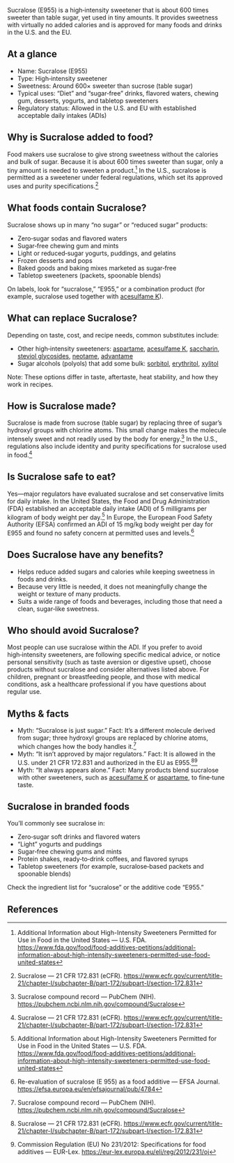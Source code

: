 Sucralose (E955) is a high‑intensity sweetener that is about 600 times sweeter than table sugar, yet used in tiny amounts. It provides sweetness with virtually no added calories and is approved for many foods and drinks in the U.S. and the EU.
<!--more-->

## At a glance
- Name: Sucralose (E955)
- Type: High‑intensity sweetener
- Sweetness: Around 600× sweeter than sucrose (table sugar)
- Typical uses: “Diet” and “sugar‑free” drinks, flavored waters, chewing gum, desserts, yogurts, and tabletop sweeteners
- Regulatory status: Allowed in the U.S. and EU with established acceptable daily intakes (ADIs)

## Why is Sucralose added to food?
Food makers use sucralose to give strong sweetness without the calories and bulk of sugar. Because it is about 600 times sweeter than sugar, only a tiny amount is needed to sweeten a product.[^1] In the U.S., sucralose is permitted as a sweetener under federal regulations, which set its approved uses and purity specifications.[^3]

## What foods contain Sucralose?
Sucralose shows up in many “no sugar” or “reduced sugar” products:
- Zero‑sugar sodas and flavored waters
- Sugar‑free chewing gum and mints
- Light or reduced‑sugar yogurts, puddings, and gelatins
- Frozen desserts and pops
- Baked goods and baking mixes marketed as sugar‑free
- Tabletop sweeteners (packets, spoonable blends)

On labels, look for “sucralose,” “E955,” or a combination product (for example, sucralose used together with [acesulfame K](/e950-acesulfame-k)).

## What can replace Sucralose?
Depending on taste, cost, and recipe needs, common substitutes include:
- Other high‑intensity sweeteners: [aspartame](/e951-aspartame), [acesulfame K](/e950-acesulfame-k), [saccharin](/e954-saccharin-and-its-salts), [steviol glycosides](/e960-steviol-glycosides), [neotame](/e961-neotame), [advantame](/e969-advantame)
- Sugar alcohols (polyols) that add some bulk: [sorbitol](/e420-sorbitol), [erythritol](/e968-erythritol), [xylitol](/e967-xylitol)

Note: These options differ in taste, aftertaste, heat stability, and how they work in recipes.

## How is Sucralose made?
Sucralose is made from sucrose (table sugar) by replacing three of sugar’s hydroxyl groups with chlorine atoms. This small change makes the molecule intensely sweet and not readily used by the body for energy.[^4] In the U.S., regulations also include identity and purity specifications for sucralose used in food.[^3]

## Is Sucralose safe to eat?
Yes—major regulators have evaluated sucralose and set conservative limits for daily intake. In the United States, the Food and Drug Administration (FDA) established an acceptable daily intake (ADI) of 5 milligrams per kilogram of body weight per day.[^1] In Europe, the European Food Safety Authority (EFSA) confirmed an ADI of 15 mg/kg body weight per day for E955 and found no safety concern at permitted uses and levels.[^2]

## Does Sucralose have any benefits?
- Helps reduce added sugars and calories while keeping sweetness in foods and drinks.
- Because very little is needed, it does not meaningfully change the weight or texture of many products.
- Suits a wide range of foods and beverages, including those that need a clean, sugar‑like sweetness.

## Who should avoid Sucralose?
Most people can use sucralose within the ADI. If you prefer to avoid high‑intensity sweeteners, are following specific medical advice, or notice personal sensitivity (such as taste aversion or digestive upset), choose products without sucralose and consider alternatives listed above. For children, pregnant or breastfeeding people, and those with medical conditions, ask a healthcare professional if you have questions about regular use.

## Myths & facts
- Myth: “Sucralose is just sugar.” Fact: It’s a different molecule derived from sugar; three hydroxyl groups are replaced by chlorine atoms, which changes how the body handles it.[^4]
- Myth: “It isn’t approved by major regulators.” Fact: It is allowed in the U.S. under 21 CFR 172.831 and authorized in the EU as E955.[^3][^5]
- Myth: “It always appears alone.” Fact: Many products blend sucralose with other sweeteners, such as [acesulfame K](/e950-acesulfame-k) or [aspartame](/e951-aspartame), to fine‑tune taste.

## Sucralose in branded foods
You’ll commonly see sucralose in:
- Zero‑sugar soft drinks and flavored waters
- “Light” yogurts and puddings
- Sugar‑free chewing gums and mints
- Protein shakes, ready‑to‑drink coffees, and flavored syrups
- Tabletop sweeteners (for example, sucralose‑based packets and spoonable blends)

Check the ingredient list for “sucralose” or the additive code “E955.”

## References
[^1]: Additional Information about High-Intensity Sweeteners Permitted for Use in Food in the United States — U.S. FDA. https://www.fda.gov/food/food-additives-petitions/additional-information-about-high-intensity-sweeteners-permitted-use-food-united-states
[^2]: Re-evaluation of sucralose (E 955) as a food additive — EFSA Journal. https://efsa.europa.eu/en/efsajournal/pub/4784
[^3]: Sucralose — 21 CFR 172.831 (eCFR). https://www.ecfr.gov/current/title-21/chapter-I/subchapter-B/part-172/subpart-I/section-172.831
[^4]: Sucralose compound record — PubChem (NIH). https://pubchem.ncbi.nlm.nih.gov/compound/Sucralose
[^5]: Commission Regulation (EU) No 231/2012: Specifications for food additives — EUR-Lex. https://eur-lex.europa.eu/eli/reg/2012/231/oj
